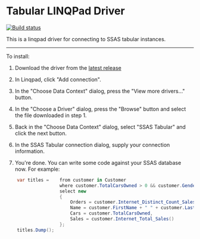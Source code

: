 # Tabular LINQPad Driver

[![Build status](https://ci.appveyor.com/api/projects/status/xvai2lkmhgdn973h?svg=true)](https://ci.appveyor.com/project/edberg/tabularlinqpaddriver)

This is a linqpad driver for connecting to SSAS tabular instances.

---

To install:

1) Download the driver from the [latest release](/releases/latest)

2) In Linqpad, click "Add connection".

3) In the "Choose Data Context" dialog, press the "View more drivers..." button.

4) In the "Choose a Driver" dialog, press the "Browse" button and select the file downloaded in step 1.

5) Back in the "Choose Data Context" dialog, select "SSAS Tabular" and click the next button.

6) In the SSAS Tabular connection dialog, supply your connection information.

7) You're done. You can write some code against your SSAS database now. For example:

```c#
	var titles =	from customer in Customer
					where customer.TotalCarsOwned > 0 && customer.Gender == "F"
					select new
					{
						Orders = customer.Internet_Distinct_Count_Sales_Order(),
						Name = customer.FirstName + " " + customer.LastName,
						Cars = customer.TotalCarsOwned,
						Sales = customer.Internet_Total_Sales()
					};
	titles.Dump();
```

